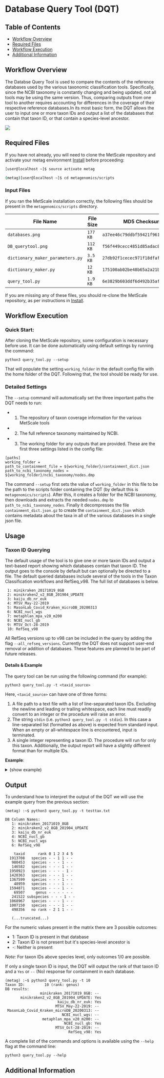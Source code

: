 # Database Query Tool (DQT)

## Table of Contents
* [Workflow Overview](#Workflow-Overview)
* [Required Files](#Required-Files)
* [Workflow Execution](#Workflow-Execution)
* [Additional Information](#Additional-Information)

## Workflow Overview 
The Databse Query Tool is used to compare the contents of the reference databases used by the various taxonomic classification tools. Specifically, since the NCBI taxonomy is constantly changing and being updated, not all tools may be using the same version. Thus, comparing outputs from one tool to another requires accounting for differences in the coverage of their respective reference databases.In its most basic form, the DQT allows the user to input one or more taxon IDs and output a list of the databases that contain that taxon ID, or that contain a species-level ancestor.

![](https://github.com/signaturescience/metagenomics-wiki/blob/master/documentation/figures/DQT%20v1.png)

## Required Files
If you have not already, you will need to clone the MetScale repository and activate your metag environment [Install](https://github.com/signaturescience/metagenomics/wiki/02.-Install) before proceeding:

```sh
[user@localhost ~]$ source activate metag 

(metag)[user@localhost ~]$ cd metagenomics/scripts

```

### Input Files

If you ran the MetScale installation correctly, the following files should be present in the `metagenomics/scripts` directory.

| File Name | File Size | MD5 Checksum |
| ------------- | ------------- | ------------- |
| `databases.png` | `177 KB` | `a37ee46c79ddbf59421f961fa7e440fb` |
| `DB_querytool.png` | `112 KB` | `f56f449cecc4851d85adac8e25f5eb0d` |
| `dictionary_maker_parameters.py` | `3.5 KB` | `27db92f1cecec971f18dfaf693142a2a` |
| `dictionary_maker.py` | `12 KB` | `175100ab02be48b65a2a21bd0c9c555b` |
| `query_tool.py` | `1.9 KB` | `6e3829b603ddf6d492b35aff5fe871d0` | 

If you are missing any of these files, you should re-clone the MetScale repository, as per instructions in [Install](https://github.com/signaturescience/metagenomics/wiki/02.-Install). 

 
## Workflow Execution
### Quick Start:
After cloning the MetScale repository, some configuration is necessary before use. It can be done automatically using default settings by running the command:
```
python3 query_tool.py --setup
```
That will populate the setting `working_folder` in the default config file with the home folder of the DQT. Following that, the tool should be ready for use.

### Detailed Settings
The `--setup` command will automatically set the three important paths the DQT needs to run:
* 1) The repository of taxon coverage information for the various MetScale tools
* 2) The full reference taxonomy maintained by NCBI. 
* 3) The working folder for any outputs that are provided. 
These are the first three settings listed in the config file:
```
[paths]
working_folder = 
path_to_containment_file = ${working_folder}/containment_dict.json
path_to_ncbi_taxonomy_nodes = ${working_folder}/ncbi_taxonomy/nodes.dmp
```
The command `--setup` first sets the value of `working_folder` in this file to be the path to the scripts folder containing the DQT (by default this is `metagenomics/scripts`). After this, it creates a folder for the NCBI taxonomy, then downloads and extracts the needed `nodes.dmp` to `path_to_ncbi_taxonomy_nodes`. Finally it decompresses the file `containment_dict.json.gz` to create the `containment_dict.json` which contains metadata about the taxa in all of the various databases in a single json file.

## Usage 

### Taxon ID Querying

The default usage of the tool is to give one or more taxon IDs and output a text-based report showing which databases contain that taxon ID. The output goes to the console by default but can optionally be directed to a file. The default queried databases include several of the tools in the Taxon Classification workflows and RefSeq_v98. The full list of databases is below.
```
 1: minikraken_20171019_8GB
 2: minikraken2_v2_8GB_201904_UPDATE
 3: kaiju_db_nr_euk
 4: MTSV_May-22-2019
 5: MasonLab_Covid_Kraken_microDB_20200313
 6: NCBI_nucl_wgs
 7: metaphlan_mpa_v20_m200
 8: NCBI_nucl_gb
 9: MTSV_Oct-28-2019
 10: RefSeq_v98
```
All RefSeq versions up to v98 can be included in the query by adding the flag `--all_refseq_versions`. Currently the DQT does not support user-end removal or addition of databases. These features are planned to be part of future releases. 

#### Details & Example

The query tool can be run using the following command (for example):

```
python3 query_tool.py -t <taxid_source>
```

Here, `<taxid_source>` can have one of three forms:

1. A file path to a text file with a list of line-separated taxon IDs. Excluding the newline and leading or trailing whitespace, each line must readily convert to an integer or the procedure will raise an error.
2. The string `stdin` (i.e. `python3 query_tool.py -t stdin`). In this case a line-separated list (formatted as above) is expected from standard input. When an empty or all-whitespace line is encountered, input is terminated.
3. A single integer representing a taxon ID. The procedure will run for only this taxon. Additionally, the output report will have a slightly different format than for multiple IDs.

**Example**:

<details><summary>(show example)</summary>

```
(metag) :~$ python3 query_tool.py -t testtax.txt

DB Column Names:
   1: minikraken_20171019_8GB
   2: minikraken2_v2_8GB_201904_UPDATE
   3: kaiju_db_nr_euk
   4: NCBI_nucl_gb
   5: NCBI_nucl_wgs
   6: RefSeq_v98

    taxid      rank 0 1 2 3 4 5
  1913708   species - - 1 1 - -
   980453   species - - - 1 - -
   146582   species - - - 1 - -
  1950923   species - - - - 1 -
  1420363   species - - - 1 - -
  1367599   species - - - 1 - -
    48959   species - - - 1 - -
  1594871   species - - - 1 - -
    69507     genus - - - - - -
   241522 subspecies - - - 1 - -
  1068967   species - - - 1 - -
  1007150   species - - - 1 - -
   498356   no rank - 2 1 1 - -
   
   (...truncated...)
```

</details>


## Output
To understand how to interpret the output of the DQT we will use the example query from the previous section:

```
(metag) :~$ python3 query_tool.py -t testtax.txt

DB Column Names:
   1: minikraken_20171019_8GB
   2: minikraken2_v2_8GB_201904_UPDATE
   3: kaiju_db_nr_euk
   4: NCBI_nucl_gb
   5: NCBI_nucl_wgs
   6: RefSeq_v98

    taxid      rank 0 1 2 3 4 5
  1913708   species - - 1 1 - -
   980453   species - - - 1 - -
   146582   species - - - 1 - -
  1950923   species - - - - 1 -
  1420363   species - - - 1 - -
  1367599   species - - - 1 - -
    48959   species - - - 1 - -
  1594871   species - - - 1 - -
    69507     genus - - - - - -
   241522 subspecies - - - 1 - -
  1068967   species - - - 1 - -
  1007150   species - - - 1 - -
   498356   no rank - 2 1 1 - -
   
   (...truncated...)
```

For the numeric values present in the matrix there are 3 possible outcomes:
* 1: Taxon ID is present in that database
* 2: Taxon ID is not present but it's species-level ancestor is
* -: Neither is present

*Note:* For taxon IDs above species level, only outcomes 1/0 are possible.

If only a single taxon ID is input, the DQT will output the rank of that taxon ID and a `Yes` or `--` (No) response for containment in each database.
```
(metag) :~$ python3 query_tool.py -t 10
Taxon ID:         10 (rank: genus)
DB results:
                minikraken_20171019_8GB: --
       minikraken2_v2_8GB_201904_UPDATE: Yes
                        kaiju_db_nr_euk: Yes
                       MTSV_May-22-2019: --
 MasonLab_Covid_Kraken_microDB_20200313: --
                          NCBI_nucl_wgs: --
                 metaphlan_mpa_v20_m200: --
                           NCBI_nucl_gb: Yes
                       MTSV_Oct-28-2019: --
                             RefSeq_v98: Yes
```

A complete list of the commands and options is available using the `--help` flag at the command line:

```
python3 query_tool.py --help
```

## Additional Information
